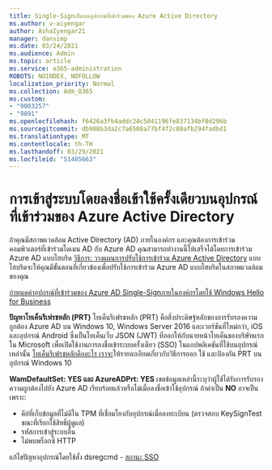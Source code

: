 ```yaml
---
title: Single-Signเปิดบนอุปกรณ์ที่เข้าร่วมของ Azure Active Directory
ms.author: v-aiyengar
author: AshaIyengar21
manager: dansimp
ms.date: 03/24/2021
ms.audience: Admin
ms.topic: article
ms.service: o365-administration
ROBOTS: NOINDEX, NOFOLLOW
localization_priority: Normal
ms.collection: Adm_O365
ms.custom:
- "9003257"
- "9891"
ms.openlocfilehash: f6426a3fb4addc24c5041196fe837134bf0d296b
ms.sourcegitcommit: db908b3da2c7a6508a77bf4f2c80afb294fadbd1
ms.translationtype: MT
ms.contentlocale: th-TH
ms.lasthandoff: 03/29/2021
ms.locfileid: "51405663"
---
```

# <a name="single-sign-on-for-azure-active-directory-joined-devices"></a>การเข้าสู่ระบบโดยลงชื่อเข้าใช้ครั้งเดียวบนอุปกรณ์ที่เข้าร่วมของ Azure Active Directory

ถ้าคุณมีสภาพแวดล้อม Active Directory (AD) ภายในองค์กร และคุณต้องการเข้าร่วมคอมพิวเตอร์ที่เข้าร่วมโดเมน AD กับ Azure AD คุณสามารถทํางานนี้ให้เสร็จได้โดยการเข้าร่วม Azure AD แบบไฮบริด [วิธีการ: วางแผนการปรับใช้การเข้าร่วม Azure Active Directory](https://docs.microsoft.com/azure/active-directory/devices/hybrid-azuread-join-plan) แบบไฮบริดจะให้คุณมีขั้นตอนที่เกี่ยวข้องเพื่อปรับใช้การเข้าร่วม Azure AD แบบไฮบริดในสภาพแวดล้อมของคุณ

[กําหนดค่าอุปกรณ์ที่เข้าร่วมของ Azure AD Single-Signภายในองค์กรโดยใช้ Windows Hello for Business](https://docs.microsoft.com/azure/active-directory/devices/hybrid-azuread-join-plan) 

**ปัญหาโทเค็นรีเฟรชหลัก (PRT)** โทเค็นรีเฟรชหลัก (PRT) คือสิ่งประดิษฐ์หลักของการรับรองความถูกต้อง Azure AD บน Windows 10, Windows Server 2016 และเวอร์ชันที่ใหม่กว่า, iOS และอุปกรณ์ Android ซึ่งเป็นโทเค็นเว็บ JSON (JWT) ที่ออกให้กับนายหน้าโทเค็นของบริษัทแรกใน Microsoft เพื่อเปิดใช้งานการลงชื่อเข้าระบบครั้งเดียว (SSO) ในแอปพลิเคชันที่ใช้บนอุปกรณ์เหล่านั้น [โทเค็นรีเฟรชหลักคืออะไร เราจะ](https://docs.microsoft.com/azure/active-directory/devices/concept-primary-refresh-token)ให้รายละเอียดเกี่ยวกับวิธีการออก ใช้ และป้องกัน PRT บนอุปกรณ์ Windows 10

**WamDefaultSet: YES และ AzureADPrt: YES** เขตข้อมูลเหล่านี้ระบุว่าผู้ใช้ได้รับการรับรองความถูกต้องไปยัง Azure AD เรียบร้อยแล้วหรือไม่เมื่อลงชื่อเข้าใช้อุปกรณ์ ถ้าค่าเป็น **NO** อาจเป็นเพราะ:

- คีย์ที่เก็บข้อมูลที่ไม่ดีใน TPM ที่เชื่อมโยงกับอุปกรณ์เมื่อลงทะเบียน (ตรวจสอบ KeySignTest ขณะที่เรียกใช้สิทธิ์ผู้ดูแล)
- รหัสการเข้าสู่ระบบอื่น
- ไม่พบพร็อกซี HTTP

แก้ไขปัญหาอุปกรณ์โดยใช้สั่ง dsregcmd - [สถานะ SSO](https://docs.microsoft.com/azure/active-directory/devices/troubleshoot-device-dsregcmd#sso-state)
